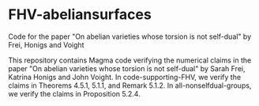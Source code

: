 # FHV-abeliansurfaces
Code for the paper "On abelian varieties whose torsion is not self-dual" by Frei, Honigs and Voight

This repository contains Magma code verifying the numerical claims in the paper "On abelian varieties whose torsion is not self-dual" by Sarah Frei, Katrina Honigs and John Voight. In code-supporting-FHV, we verify the claims in Theorems 4.5.1, 5.1.1, and Remark 5.1.2. In all-nonselfdual-groups, we verify the claims in Proposition 5.2.4. 
